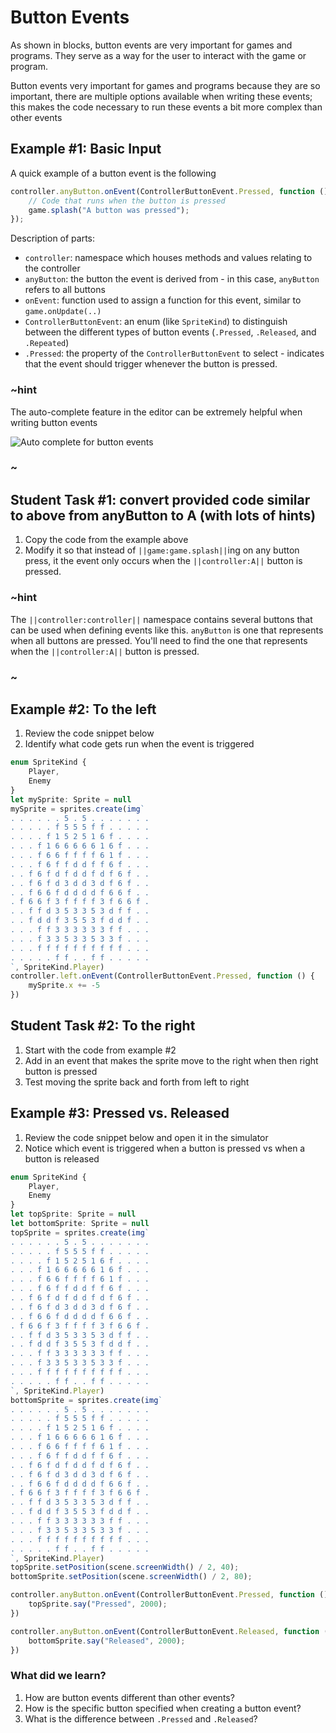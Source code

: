 # Button Events

As shown in blocks, button events are very important for games and programs. They serve as a way for the user to interact with the game or program.

Button events very important for games and programs because they are so important, there are multiple options available when writing these events; this makes the code necessary to run these events a bit more complex than other events

## Example #1: Basic Input

A quick example of a button event is the following

```typescript
controller.anyButton.onEvent(ControllerButtonEvent.Pressed, function () {
    // Code that runs when the button is pressed
    game.splash("A button was pressed");
});
```

Description of parts:

* `controller`: namespace which houses methods and values relating to the controller
* `anyButton`: the button the event is derived from - in this case, `anyButton` refers to all buttons
* `onEvent`: function used to assign a function for this event, similar to `game.onUpdate(..)`
* `ControllerButtonEvent`: an enum (like `SpriteKind`) to distinguish between the different types of button events (``.Pressed``, ``.Released``, and ``.Repeated``)
* `.Pressed`: the property of the `ControllerButtonEvent` to select - indicates that the event should trigger whenever the button is pressed.

### ~hint


The auto-complete feature in the editor can be extremely helpful when writing button events

![Auto complete for button events](/static/courses/csintro3/events/controller-auto-complete.gif)

### ~

## Student Task #1: convert provided code similar to above from anyButton to A (with lots of hints)

1. Copy the code from the example above
2. Modify it so that instead of ``||game:game.splash||``ing on any button press, it the event only occurs when the ``||controller:A||`` button is pressed. 

### ~hint

The ``||controller:controller||`` namespace contains several buttons that can be used when defining events like this. `anyButton` is one that represents when all buttons are pressed. You'll need to find the one that represents when the ``||controller:A||`` button is pressed.

### ~

## Example #2: To the left

1. Review the code snippet below
2. Identify what code gets run when the event is triggered

```typescript
enum SpriteKind {
    Player,
    Enemy
}
let mySprite: Sprite = null
mySprite = sprites.create(img`
. . . . . . 5 . 5 . . . . . . . 
. . . . . f 5 5 5 f f . . . . . 
. . . . f 1 5 2 5 1 6 f . . . . 
. . . f 1 6 6 6 6 6 1 6 f . . . 
. . . f 6 6 f f f f 6 1 f . . . 
. . . f 6 f f d d f f 6 f . . . 
. . f 6 f d f d d f d f 6 f . . 
. . f 6 f d 3 d d 3 d f 6 f . . 
. . f 6 6 f d d d d f 6 6 f . . 
. f 6 6 f 3 f f f f 3 f 6 6 f . 
. . f f d 3 5 3 3 5 3 d f f . . 
. . f d d f 3 5 5 3 f d d f . . 
. . . f f 3 3 3 3 3 3 f f . . . 
. . . f 3 3 5 3 3 5 3 3 f . . . 
. . . f f f f f f f f f f . . . 
. . . . . f f . . f f . . . . . 
`, SpriteKind.Player)
controller.left.onEvent(ControllerButtonEvent.Pressed, function () {
    mySprite.x += -5
})
```

## Student Task #2: To the right
1. Start with the code from example #2
2. Add in an event that makes the sprite move to the right when then right button is pressed
3. Test moving the sprite back and forth from left to right

## Example #3: Pressed vs. Released

1. Review the code snippet below and open it in the simulator
2. Notice which event is triggered when a button is pressed vs when a button is released

```typescript
enum SpriteKind {
    Player,
    Enemy
}
let topSprite: Sprite = null
let bottomSprite: Sprite = null
topSprite = sprites.create(img`
. . . . . . 5 . 5 . . . . . . . 
. . . . . f 5 5 5 f f . . . . . 
. . . . f 1 5 2 5 1 6 f . . . . 
. . . f 1 6 6 6 6 6 1 6 f . . . 
. . . f 6 6 f f f f 6 1 f . . . 
. . . f 6 f f d d f f 6 f . . . 
. . f 6 f d f d d f d f 6 f . . 
. . f 6 f d 3 d d 3 d f 6 f . . 
. . f 6 6 f d d d d f 6 6 f . . 
. f 6 6 f 3 f f f f 3 f 6 6 f . 
. . f f d 3 5 3 3 5 3 d f f . . 
. . f d d f 3 5 5 3 f d d f . . 
. . . f f 3 3 3 3 3 3 f f . . . 
. . . f 3 3 5 3 3 5 3 3 f . . . 
. . . f f f f f f f f f f . . . 
. . . . . f f . . f f . . . . . 
`, SpriteKind.Player)
bottomSprite = sprites.create(img`
. . . . . . 5 . 5 . . . . . . . 
. . . . . f 5 5 5 f f . . . . . 
. . . . f 1 5 2 5 1 6 f . . . . 
. . . f 1 6 6 6 6 6 1 6 f . . . 
. . . f 6 6 f f f f 6 1 f . . . 
. . . f 6 f f d d f f 6 f . . . 
. . f 6 f d f d d f d f 6 f . . 
. . f 6 f d 3 d d 3 d f 6 f . . 
. . f 6 6 f d d d d f 6 6 f . . 
. f 6 6 f 3 f f f f 3 f 6 6 f . 
. . f f d 3 5 3 3 5 3 d f f . . 
. . f d d f 3 5 5 3 f d d f . . 
. . . f f 3 3 3 3 3 3 f f . . . 
. . . f 3 3 5 3 3 5 3 3 f . . . 
. . . f f f f f f f f f f . . . 
. . . . . f f . . f f . . . . . 
`, SpriteKind.Player)
topSprite.setPosition(scene.screenWidth() / 2, 40);
bottomSprite.setPosition(scene.screenWidth() / 2, 80);

controller.anyButton.onEvent(ControllerButtonEvent.Pressed, function () {
    topSprite.say("Pressed", 2000);
})

controller.anyButton.onEvent(ControllerButtonEvent.Released, function () {
    bottomSprite.say("Released", 2000);
})
```

### What did we learn?

1. How are button events different than other events?
2. How is the specific button specified when creating a button event?
3. What is the difference between ``.Pressed`` and ``.Released``?